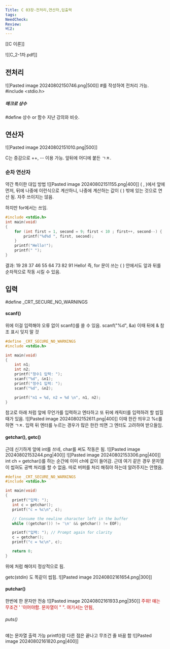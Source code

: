 ```yaml
---
Title: C 03장-전처리,연산자,입출력
tags: 
NeedCheck: 
Review: 
비고:
---
```

[[C 이론]]



![[C_2-1차.pdf]]
## 전처리
![[Pasted image 20240802150746.png|500]]
\#를 작성하여 전처리 가능.
\#include <stdio.h>

##### 매크로 상수
\#define 상수 or 함수
지난 강의와 비슷.

## 연산자
![[Pasted image 20240802151010.png|500]]

C는 증감으로 ++, -- 이용 가능.
앞뒤에 어디에 붙든 ㄱㅊ.



### 순차 연산자
약간 특이한 대입 방법
![[Pasted image 20240802151155.png|400]]
( , )에서 앞에 먼저, 뒤에 나중에 이런식으로 계산하니, 나중에 계산하는 값이 ( ) 밖에 있는 것으로 연산 됨.
자주 쓰이지는 않음.

하지만 for에서는 쓰임.
```C
#include <stdio.h>
int main(void)
{
	for (int first = 1, second = 9; first < 10 ; first++, second--) {
		printf("%d%d ", first, second);
	}
	printf("Hello!");
	printf(" ");
}
```
결과: 19 28 37 46 55 64 73 82 91 Hello!
즉, for 문이 쓰는 ( ) 안에서도 앞과 뒤를 순차적으로 작동 시킬 수 있음.

## 입력
\#define \_CRT_SECURE_NO_WARNINGS

#### scanf()
위에 이걸 입력해야 오류 없이 scanf()를 쓸 수 있음.
scanf("%d", &a) 이때 뒤에 & 참조 표시 잊지 말 것
```C
#define _CRT_SECURE_NO_WARNINGS
#include <stdio.h>

int main(void)
{
	int n1;
	int n2;
	printf("정수1 입력: ");
	scanf("%d", &n1);
	printf("정수1 입력: ");
	scanf("%d", &n2);

	printf("n1 = %d, n2 = %d \n", n1, n2);
}
```
참고로 아래 처럼 앞에 무언가를 입력하고 엔타하고 또 뒤에 캐릭터를 입력하려 할 씹힐 때가 있음.
![[Pasted image 20240802152611.png|400]]
이때 한칸 띄우고 %c를 하면 ㄱㅊ.
입력 뒤 엔터를 누르는 경우가 많은 한칸 띄면 그 엔터도 고려하여 받으들임.

#### getchar(), getc()
근데 신기하게 앞에 int를 쓰네, char를 써도 작동은 됨.
![[Pasted image 20240802153244.png|400]]
![[Pasted image 20240802153306.png|400]]
int ch = getchar()를 하는 순간에 이미 ch에 값이 들어감.
근데 여기 같은 경우 문자열이 씹혀도 공백 처리를 할 수 없음.
 따로 버퍼를 처리 해줘야 하는데 알려주지는 안했음.
 ```c
 #define _CRT_SECURE_NO_WARNINGS
#include <stdio.h>

int main(void)
{
    printf("입력: ");
    int c = getchar();
    printf("c = %c\n", c);

    // Consume the newline character left in the buffer
    while ((getchar()) != '\n' && getchar() != EOF);

    printf("입력: "); // Prompt again for clarity
    c = getchar();
    printf("c = %c\n", c);

    return 0;
}
```
위에 처럼 해야지 정상적으로 됨.

getc(stdin) 도 똑같이 씹힘.
![[Pasted image 20240802161654.png|300]]

#### putchar()
한번에 한 문자만 전송
![[Pasted image 20240802161933.png|350]]
<font color="#c00000">주위! 얘는 무조건 ' '이어야함.</font>
<font color="#c00000">문자열이 " ". 여기서는 안됨,</font>

###### puts()
얘는 문자열 출력 가능
printf()랑 다른 점은 끝나고 무조건 줄 바꿈 함
![[Pasted image 20240802161820.png|400]]


